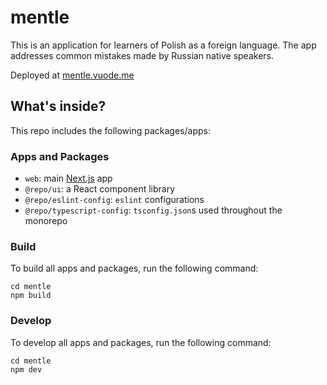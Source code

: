# mentle

This is an application for learners of Polish as a foreign language. The app addresses common mistakes made by Russian native speakers.

Deployed at [mentle.vuode.me](https://mentle.vuode.me/)

## What's inside?

This repo includes the following packages/apps:

### Apps and Packages

- `web`: main [Next.js](https://nextjs.org/) app
- `@repo/ui`: a React component library
- `@repo/eslint-config`: `eslint` configurations
- `@repo/typescript-config`: `tsconfig.json`s used throughout the monorepo

### Build

To build all apps and packages, run the following command:

```
cd mentle
npm build
```

### Develop

To develop all apps and packages, run the following command:

```
cd mentle
npm dev
```
